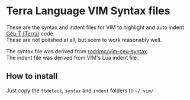 # Terra Language VIM Syntax files
These are the syntax and indent files for VIM to highlight and auto indent [Céu-T (Terra)](http://www.inf.puc-rio.br/~prjterra) code.  
These are not polished at all, but seem to work reasonably well.  

The syntax file was derived from [rodrimc/vim-ceu-syntax](https://github.com/rodrimc/vim-ceu-syntax).  
The indent file was derived from VIM's Lua indent file.

## How to install
Just copy the `ftdetect`, `syntax` and `indent` folders to `~/.vim/`
